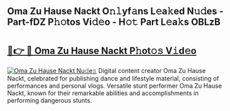 ## Oma Zu Hause Nackt O𝚗𝚕yf𝚊ns L𝚎a𝚔ed N𝚞𝚍es - Part-fDZ P𝚑𝚘tos Vi𝚍𝚎o - H𝚘𝚝 Part L𝚎a𝚔s OBLzB

# <h2><a href="http://kf1q6h1.oniu.top/?m=Oma+Zu+Hause+Nackt">🔗👉 🔴 Oma Zu Hause Nackt P𝚑ot𝚘𝚜 V𝚒d𝚎o</a></h2>

[![Oma Zu Hause Nackt Nu𝚍e𝚜](https://i.imgur.com/0qMVB7G.gif)](http://kf1q6h1.oniu.top/?m=Oma+Zu+Hause+Nackt)
Digital content creator Oma Zu Hause Nackt, celebrated for publishing dance and lifestyle material, consisting of performances and personal vlogs. Versatile stunt performer Oma Zu Hause Nackt, known for their remarkable abilities and accomplishments in performing dangerous stunts.  
